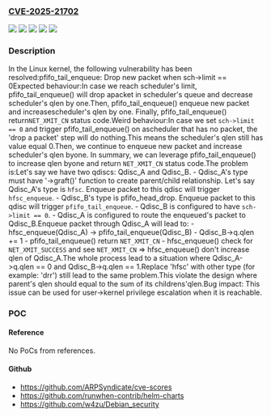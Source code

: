 ### [CVE-2025-21702](https://cve.mitre.org/cgi-bin/cvename.cgi?name=CVE-2025-21702)
![](https://img.shields.io/static/v1?label=Product&message=Linux&color=blue)
![](https://img.shields.io/static/v1?label=Version&message=&color=brightgreen)
![](https://img.shields.io/static/v1?label=Version&message=2.6.34%20&color=brightgreen)
![](https://img.shields.io/static/v1?label=Version&message=57dbb2d83d100ea601c54fe129bfde0678db5dee%20&color=brightgreen)
![](https://img.shields.io/static/v1?label=Vulnerability&message=n%2Fa&color=blue)

### Description

In the Linux kernel, the following vulnerability has been resolved:pfifo_tail_enqueue: Drop new packet when sch->limit == 0Expected behaviour:In case we reach scheduler's limit, pfifo_tail_enqueue() will drop apacket in scheduler's queue and decrease scheduler's qlen by one.Then, pfifo_tail_enqueue() enqueue new packet and increasescheduler's qlen by one. Finally, pfifo_tail_enqueue() return`NET_XMIT_CN` status code.Weird behaviour:In case we set `sch->limit == 0` and trigger pfifo_tail_enqueue() on ascheduler that has no packet, the 'drop a packet' step will do nothing.This means the scheduler's qlen still has value equal 0.Then, we continue to enqueue new packet and increase scheduler's qlen byone. In summary, we can leverage pfifo_tail_enqueue() to increase qlen byone and return `NET_XMIT_CN` status code.The problem is:Let's say we have two qdiscs: Qdisc_A and Qdisc_B. - Qdisc_A's type must have '->graft()' function to create parent/child relationship.   Let's say Qdisc_A's type is `hfsc`. Enqueue packet to this qdisc will trigger `hfsc_enqueue`. - Qdisc_B's type is pfifo_head_drop. Enqueue packet to this qdisc will trigger `pfifo_tail_enqueue`. - Qdisc_B is configured to have `sch->limit == 0`. - Qdisc_A is configured to route the enqueued's packet to Qdisc_B.Enqueue packet through Qdisc_A will lead to: - hfsc_enqueue(Qdisc_A) -> pfifo_tail_enqueue(Qdisc_B) - Qdisc_B->q.qlen += 1 - pfifo_tail_enqueue() return `NET_XMIT_CN` - hfsc_enqueue() check for `NET_XMIT_SUCCESS` and see `NET_XMIT_CN` => hfsc_enqueue() don't increase qlen of Qdisc_A.The whole process lead to a situation where Qdisc_A->q.qlen == 0 and Qdisc_B->q.qlen == 1.Replace 'hfsc' with other type (for example: 'drr') still lead to the same problem.This violate the design where parent's qlen should equal to the sum of its childrens'qlen.Bug impact: This issue can be used for user->kernel privilege escalation when it is reachable.

### POC

#### Reference
No PoCs from references.

#### Github
- https://github.com/ARPSyndicate/cve-scores
- https://github.com/runwhen-contrib/helm-charts
- https://github.com/w4zu/Debian_security

